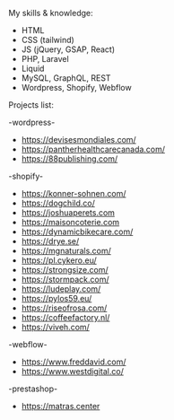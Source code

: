 My skills & knowledge:
- HTML
- CSS (tailwind)
- JS (jQuery, GSAP, React)
- PHP, Laravel
- Liquid
- MySQL, GraphQL, REST
- Wordpress, Shopify, Webflow

Projects list:

-wordpress-

- https://devisesmondiales.com/
- https://pantherhealthcarecanada.com/
- https://88publishing.com/

-shopify-

- https://konner-sohnen.com/
- https://dogchild.co/
- https://joshuaperets.com
- https://maisoncoterie.com
- https://dynamicbikecare.com/
- https://drye.se/
- https://mgnaturals.com/
- https://pl.cykero.eu/
- https://strongsize.com/
- https://stormpack.com/
- https://ludeplay.com/
- https://pylos59.eu/
- https://riseofrosa.com/
- https://coffeefactory.nl/
- https://viveh.com/

-webflow-

- https://www.freddavid.com/
- https://www.westdigital.co/

-prestashop-

- https://matras.center
